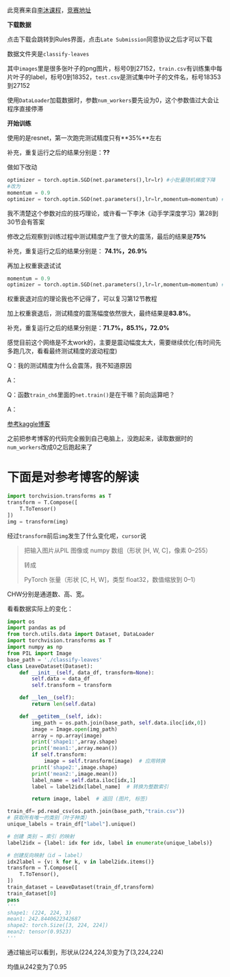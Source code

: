 此竞赛来自[李沐课程](https://www.bilibili.com/video/BV1z64y1o7iz/?spm_id_from=333.1387.upload.video_card.click&vd_source=8924ad59b4f62224f165e16aa3d04f00)，[竞赛地址](https://www.kaggle.com/c/classify-leaves)

**下载数据**

点击下载会跳转到Rules界面，点击`Late Submission`同意协议之后才可以下载  

数据文件夹是`classify-leaves`  

其中`images`里是很多张叶子的png图片，标号0到27152，`train.csv`有训练集中每片叶子的label，标号0到18352，`test.csv`是测试集中叶子的文件名，标号18353到27152



使用`DataLoader`加载数据时，参数`num_workers`要先设为0，这个参数值过大会让程序直接停滞

**开始训练**

使用的是resnet，第一次跑完测试精度只有**35%**左右

补充，重复运行之后的结果分别是：**??**

做如下改动

```python
optimizer = torch.optim.SGD(net.parameters(),lr=lr) #小批量随机梯度下降
#改为
momentum = 0.9
optimizer = torch.optim.SGD(net.parameters(),lr=lr,momentum=momentum) #小批量随机梯度下降
```

我不清楚这个参数对应的技巧理论，或许看一下李沐《动手学深度学习》第28到30节会有答案

修改之后观察到训练过程中测试精度产生了很大的震荡，最后的结果是**75%**  

补充，重复运行之后的结果分别是：  **74.1%，26.9%**

再加上权重衰退试试

```python
momentum = 0.9
optimizer = torch.optim.SGD(net.parameters(),lr=lr,momentum=momentum) #小批量随机梯度下降
```

权重衰退对应的理论我也不记得了，可以复习第12节教程

加上权重衰退后，测试精度的震荡幅度依然很大，最终结果是**83.8%**。

补充，重复运行之后的结果分别是：**71.7%，85.1%，72.0%**

感觉目前这个网络是不太work的，主要是震动幅度太大，需要继续优化(有时间先多跑几次，看看最终测试精度的波动程度)

Q：我的测试精度为什么会震荡，我不知道原因

A：

Q：函数`train_ch6`里面的`net.train()`是在干嘛？前向运算吧？

A：



[参考kaggle博客](https://www.kaggle.com/code/wangdark/classify-leaves-resnet)  



之前把参考博客的代码完全搬到自己电脑上，没跑起来，读取数据时的`num_workers`改成0之后跑起来了

# 下面是对参考博客的解读

```python
import torchvision.transforms as T
transform = T.Compose([
    T.ToTensor()
])
img = transform(img)
```

经过`transform`前后`img`发生了什么变化呢，`cursor`说

> 把输入图片从PIL 图像或 numpy 数组（形状 [H, W, C]，像素 0–255）
>
> 转成
>
> PyTorch 张量（形状 [C, H, W]，类型 float32，数值缩放到 0–1）

CHW分别是通道数、高、宽。

看看数据实际上的变化：

```python
import os
import pandas as pd
from torch.utils.data import Dataset, DataLoader
import torchvision.transforms as T
import numpy as np
from PIL import Image
base_path = './classify-leaves'
class LeaveDataset(Dataset):
    def __init__(self, data_df, transform=None):
        self.data = data_df
        self.transform = transform

    def __len__(self):
        return len(self.data)

    def __getitem__(self, idx):
        img_path = os.path.join(base_path, self.data.iloc[idx,0])
        image = Image.open(img_path)
        array = np.array(image)
        print('shape1:',array.shape)
        print('mean1:',array.mean())
        if self.transform:
            image = self.transform(image)  # 应用转换
        print('shape2:',image.shape)
        print('mean2:',image.mean())
        label_name = self.data.iloc[idx,1]
        label = label2idx[label_name]  # 转换为整数索引

        return image, label  # 返回 (图片, 标签)

train_df= pd.read_csv(os.path.join(base_path,"train.csv"))
# 获取所有唯一的类别（叶子种类）
unique_labels = train_df["label"].unique()

# 创建 类别 → 索引 的映射
label2idx = {label: idx for idx, label in enumerate(unique_labels)}

# 创建反向映射（id → label）
idx2label = {v: k for k, v in label2idx.items()}
transform = T.Compose([
    T.ToTensor(),
])
train_dataset = LeaveDataset(train_df,transform)
train_dataset[0]
pass
'''
shape1: (224, 224, 3)
mean1: 242.8440622342687
shape2: torch.Size([3, 224, 224])
mean2: tensor(0.9523)
'''
```

通过输出可以看到，形状从(224,224,3)变为了(3,224,224)

均值从242变为了0.95
